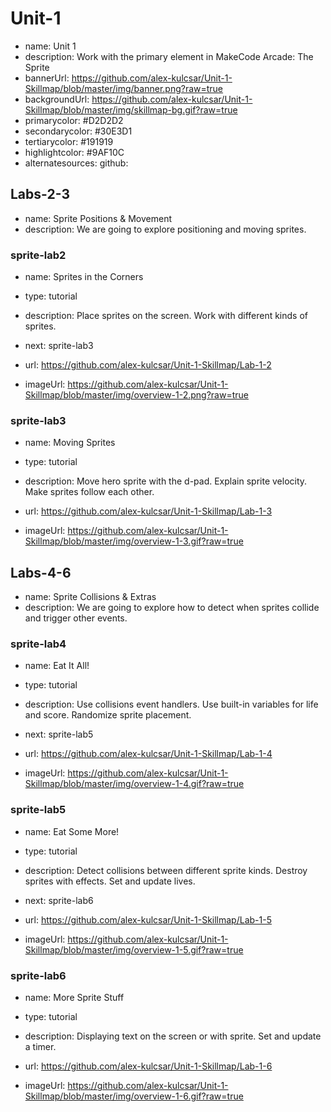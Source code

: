 # Unit-1
* name: Unit 1
* description: Work with the primary element in MakeCode Arcade: The Sprite
* bannerUrl: https://github.com/alex-kulcsar/Unit-1-Skillmap/blob/master/img/banner.png?raw=true
* backgroundUrl: https://github.com/alex-kulcsar/Unit-1-Skillmap/blob/master/img/skillmap-bg.gif?raw=true
* primarycolor: #D2D2D2
* secondarycolor: #30E3D1
* tertiarycolor: #191919
* highlightcolor: #9AF10C
* alternatesources: github:

## Labs-2-3
* name: Sprite Positions & Movement
* description: We are going to explore positioning and moving sprites.

### sprite-lab2

* name: Sprites in the Corners
* type: tutorial
* description: Place sprites on the screen. Work with different kinds of sprites.
* next: sprite-lab3

* url: https://github.com/alex-kulcsar/Unit-1-Skillmap/Lab-1-2
* imageUrl: https://github.com/alex-kulcsar/Unit-1-Skillmap/blob/master/img/overview-1-2.png?raw=true

### sprite-lab3

* name: Moving Sprites
* type: tutorial
* description: Move hero sprite with the d-pad. Explain sprite velocity. Make sprites follow each other.

* url: https://github.com/alex-kulcsar/Unit-1-Skillmap/Lab-1-3
* imageUrl: https://github.com/alex-kulcsar/Unit-1-Skillmap/blob/master/img/overview-1-3.gif?raw=true

## Labs-4-6
* name: Sprite Collisions & Extras
* description: We are going to explore how to detect when sprites collide and trigger other events.

### sprite-lab4

* name: Eat It All!
* type: tutorial
* description: Use collisions event handlers. Use built-in variables for life and score. Randomize sprite placement.
* next: sprite-lab5

* url: https://github.com/alex-kulcsar/Unit-1-Skillmap/Lab-1-4
* imageUrl: https://github.com/alex-kulcsar/Unit-1-Skillmap/blob/master/img/overview-1-4.gif?raw=true

### sprite-lab5

* name: Eat Some More!
* type: tutorial
* description: Detect collisions between different sprite kinds. Destroy sprites with effects. Set and update lives. 
* next: sprite-lab6

* url: https://github.com/alex-kulcsar/Unit-1-Skillmap/Lab-1-5
* imageUrl: https://github.com/alex-kulcsar/Unit-1-Skillmap/blob/master/img/overview-1-5.gif?raw=true

### sprite-lab6

* name: More Sprite Stuff
* type: tutorial
* description: Displaying text on the screen or with sprite. Set and update a timer. 

* url: https://github.com/alex-kulcsar/Unit-1-Skillmap/Lab-1-6
* imageUrl: https://github.com/alex-kulcsar/Unit-1-Skillmap/blob/master/img/overview-1-6.gif?raw=true